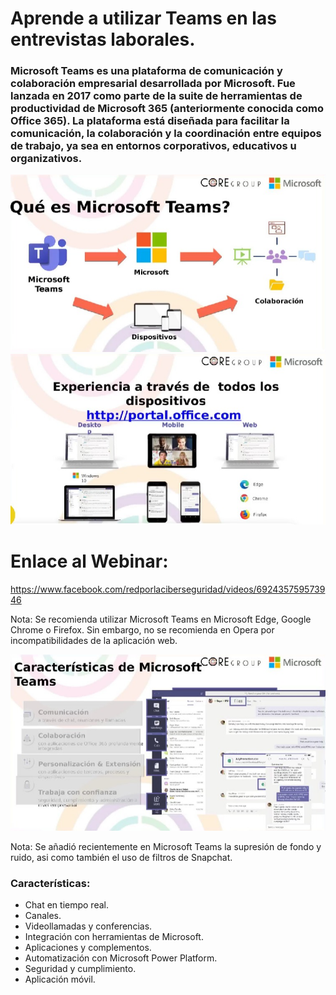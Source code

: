 # Aprende a utilizar Teams en las entrevistas laborales.

### Microsoft Teams es una plataforma de comunicación y colaboración empresarial desarrollada por Microsoft. Fue lanzada en 2017 como parte de la suite de herramientas de productividad de Microsoft 365 (anteriormente conocida como Office 365). La plataforma está diseñada para facilitar la comunicación, la colaboración y la coordinación entre equipos de trabajo, ya sea en entornos corporativos, educativos u organizativos.

![](imgs/capture_1.jpeg)
![](imgs/capture_2.jpeg)

# Enlace al Webinar:

https://www.facebook.com/redporlaciberseguridad/videos/692435759573946

Nota: Se recomienda utilizar Microsoft Teams en Microsoft Edge, Google Chrome o Firefox. Sin embargo, no se recomienda en Opera por incompatibilidades de la aplicación web.

![](imgs/capture_3.jpeg)

Nota: Se añadió recientemente en Microsoft Teams la supresión de fondo y ruido, asi como también el uso de filtros de Snapchat.

### Características:

- Chat en tiempo real.
- Canales.
- Videollamadas y conferencias.
- Integración con herramientas de Microsoft.
- Aplicaciones y complementos.
- Automatización con Microsoft Power Platform.
- Seguridad y cumplimiento.
- Aplicación móvil.
